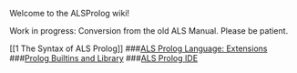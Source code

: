 Welcome to the ALSProlog wiki!

Work in progress: Conversion from the old ALS Manual.
Please be patient.

[[1 The Syntax of ALS Prolog]]
###[ALS Prolog Language: Extensions](https://github.com/AppliedLogicSystems/ALSProlog/wiki/ALS-Prolog-Language:-Extensions)
###[Prolog Builtins and Library](https://github.com/AppliedLogicSystems/ALSProlog/wiki/Prolog-Builtins-and-Library)
###[ALS Prolog IDE](https://github.com/AppliedLogicSystems/ALSProlog/wiki/ALS-Prolog-IDE)